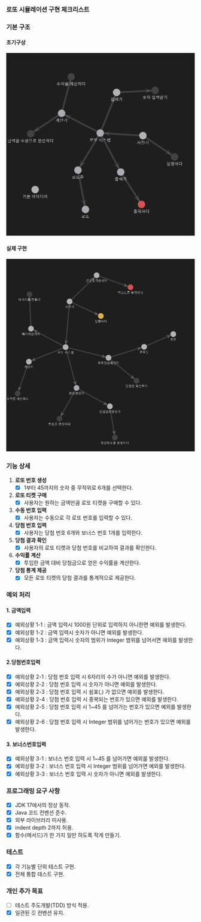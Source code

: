 ### **로또 시뮬레이션 구현 체크리스트**

### **기본 구조**

#### 초기구상

![img.png](img.png)

#### 실제 구현

![img_1.png](img_1.png)

### **기능 상세**

1. **로또 번호 생성**
    - [x] 1부터 45까지의 숫자 중 무작위로 6개를 선택한다.
2. **로또 티켓 구매**
    - [x] 사용자는 원하는 금액만큼 로또 티켓을 구매할 수 있다.
3. **수동 번호 입력**
    - [x] 사용자는 수동으로 각 로또 번호를 입력할 수 있다.
4. **당첨 번호 입력**
    - [x] 사용자는 당첨 번호 6개와 보너스 번호 1개를 입력한다.
5. **당첨 결과 확인**
    - [x] 사용자의 로또 티켓과 당첨 번호를 비교하여 결과를 확인한다.
6. **수익률 계산**
    - [x] 투입한 금액 대비 당첨금으로 얻은 수익률을 계산한다.
7. **당첨 통계 제공**
    - [x] 모든 로또 티켓의 당첨 결과를 통계적으로 제공한다.

### **예외 처리**

#### 1. 금액입력

- [x] 예외상황 1-1 : 금액 입력시 1000원 단위로 입력하지 아니한면 예외를 발생한다.
- [x] 예외상황 1-2 : 금액 입력시 숫자가 아니면 예외를 발생한다.
- [x] 예외상황 1-3 : 금액 입력시 숫자의 범위가 Integer 범위를 넘어서면 예외를 발생한다.

#### 2.당첨번호입력

- [x] 예외상황 2-1 : 당첨 번호 입력 시 6자리의 수가 아니면 예외를 발생한다.
- [x] 예외상황 2-2 : 당첨 번호 입력 시 숫자가 아니면 예외를 발생한다.
- [x] 예외상황 2-3 : 당첨 번호 입력 시 쉼표(,) 가 없으면 예외를 발생한다.
- [x] 예외상황 2-4 : 당첨 번호 입력 시 중복되는 번호가 있으면 예외를 발생한다.
- [x] 예외상황 2-5 : 당첨 번호 입력 시 1~45 를 넘어가는 번호가 있으면 예외를 발생한다.
- [x] 예외상황 2-6 : 당첨 번호 입력 시 Integer 범위를 넘어가는 번호가 있으면 예외를 발생한다.

#### 3. 보너스번호입력

- [x] 예외상황 3-1 : 보너스 번호 입력 시 1~45 를 넘어가면 예외를 발생한다.
- [x] 예외상황 3-2 : 보너스 번호 입력 시 Integer 범위를 넘어가면 예외를 발생한다.
- [x] 예외상황 3-3 : 보너스 번호 입력 시 숫자가 아니면 예외를 발생한다.

### **프로그래밍 요구 사항**

- [x] JDK 17에서의 정상 동작.
- [x] Java 코드 컨벤션 준수.
- [x] 외부 라이브러리 미사용.
- [x] indent depth 2까지 허용.
- [x] 함수(메서드)가 한 가지 일만 하도록 작게 만들기.

### **테스트**

- [x] 각 기능별 단위 테스트 구현.
- [x] 전체 통합 테스트 구현.

### **개인 추가 목표**

- [ ] 테스트 주도개발(TDD) 방식 적용.
- [x] 일관된 깃 컨벤션 유지.

